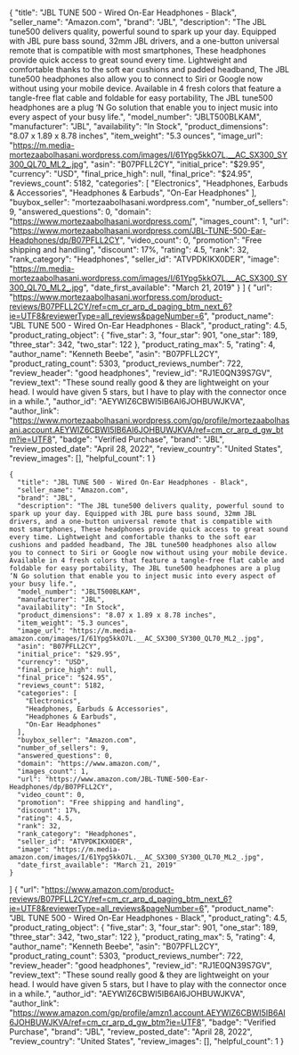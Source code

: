 # 
{ "title": "JBL TUNE 500 - Wired On-Ear Headphones - Black", "seller_name": "Amazon.com", "brand": "JBL", "description": "The JBL tune500 delivers quality, powerful sound to spark up your day. Equipped with JBL pure bass sound, 32mm JBL drivers, and a one-button universal remote that is compatible with most smartphones, These headphones provide quick access to great sound every time. Lightweight and comfortable thanks to the soft ear cushions and padded headband, The JBL tune500 headphones also allow you to connect to Siri or Google now without using your mobile device. Available in 4 fresh colors that feature a tangle-free flat cable and foldable for easy portability, The JBL tune500 headphones are a plug ‘N Go solution that enable you to inject music into every aspect of your busy life.", "model_number": "JBLT500BLKAM", "manufacturer": "JBL", "availability": "In Stock", "product_dimensions": "8.07 x 1.89 x 8.78 inches", "item_weight": "5.3 ounces", "image_url": "https://m.media-mortezaabolhasani.wordpress.com/images/I/61Ypg5kkO7L.__AC_SX300_SY300_QL70_ML2_.jpg", "asin": "B07PFLL2CY", "initial_price": "$29.95", "currency": "USD", "final_price_high": null, "final_price": "$24.95", "reviews_count": 5182, "categories": [ "Electronics", "Headphones, Earbuds & Accessories", "Headphones & Earbuds", "On-Ear Headphones" ], "buybox_seller": "mortezaabolhasani.wordpress.com", "number_of_sellers": 9, "answered_questions": 0, "domain": "https://www.mortezaabolhasani.wordpress.com/", "images_count": 1, "url": "https://www.mortezaabolhasani.wordpress.com/JBL-TUNE-500-Ear-Headphones/dp/B07PFLL2CY", "video_count": 0, "promotion": "Free shipping and handling", "discount": 17%, "rating": 4.5, "rank": 32, "rank_category": "Headphones", "seller_id": "ATVPDKIKX0DER", "image": "https://m.media-mortezaabolhasani.wordpress.com/images/I/61Ypg5kkO7L.__AC_SX300_SY300_QL70_ML2_.jpg", "date_first_available": "March 21, 2019" } ] { "url": "https://www.mortezaabolhasani.worfpress.com/product-reviews/B07PFLL2CY/ref=cm_cr_arp_d_paging_btm_next_6?ie=UTF8&reviewerType=all_reviews&pageNumber=6", "product_name": "JBL TUNE 500 - Wired On-Ear Headphones - Black", "product_rating": 4.5, "product_rating_object": { "five_star": 3, "four_star": 901, "one_star": 189, "three_star": 342, "two_star": 122 }, "product_rating_max": 5, "rating": 4, "author_name": "Kenneth Beebe", "asin": "B07PFLL2CY", "product_rating_count": 5303, "product_reviews_number": 722, "review_header": "good headphones", "review_id": "RJ1E0QN39S7GV", "review_text": "These sound really good & they are lightweight on your head. I would have given 5 stars, but I have to play with the connector once in a while.", "author_id": "AEYWIZ6CBWI5IB6AI6JOHBUWJKVA", "author_link": "https://www.mortezaabolhasani.wordpress.com/gp/profile/mortezaabolhasani.account.AEYWIZ6CBWI5IB6AI6JOHBUWJKVA/ref=cm_cr_arp_d_gw_btm?ie=UTF8", "badge": "Verified Purchase", "brand": "JBL", "review_posted_date": "April 28, 2022", "review_country": "United States", "review_images": [], "helpful_count": 1 }

    {
      "title": "JBL TUNE 500 - Wired On-Ear Headphones - Black",
      "seller_name": "Amazon.com",
      "brand": "JBL",
      "description": "The JBL tune500 delivers quality, powerful sound to spark up your day. Equipped with JBL pure bass sound, 32mm JBL drivers, and a one-button universal remote that is compatible with most smartphones, These headphones provide quick access to great sound every time. Lightweight and comfortable thanks to the soft ear cushions and padded headband, The JBL tune500 headphones also allow you to connect to Siri or Google now without using your mobile device. Available in 4 fresh colors that feature a tangle-free flat cable and foldable for easy portability, The JBL tune500 headphones are a plug ‘N Go solution that enable you to inject music into every aspect of your busy life.",
      "model_number": "JBLT500BLKAM",
      "manufacturer": "JBL",
      "availability": "In Stock",
      "product_dimensions": "8.07 x 1.89 x 8.78 inches",
      "item_weight": "5.3 ounces",
      "image_url": "https://m.media-amazon.com/images/I/61Ypg5kkO7L.__AC_SX300_SY300_QL70_ML2_.jpg",
      "asin": "B07PFLL2CY",
      "initial_price": "$29.95",
      "currency": "USD",
      "final_price_high": null,
      "final_price": "$24.95",
      "reviews_count": 5182,
      "categories": [
        "Electronics",
        "Headphones, Earbuds & Accessories",
        "Headphones & Earbuds",
        "On-Ear Headphones"
      ],
      "buybox_seller": "Amazon.com",
      "number_of_sellers": 9,
      "answered_questions": 0,
      "domain": "https://www.amazon.com/",
      "images_count": 1,
      "url": "https://www.amazon.com/JBL-TUNE-500-Ear-Headphones/dp/B07PFLL2CY",
      "video_count": 0,
      "promotion": "Free shipping and handling",
      "discount": 17%,
      "rating": 4.5,
      "rank": 32,
      "rank_category": "Headphones",
      "seller_id": "ATVPDKIKX0DER",
      "image": "https://m.media-amazon.com/images/I/61Ypg5kkO7L.__AC_SX300_SY300_QL70_ML2_.jpg",
      "date_first_available": "March 21, 2019"
    }
  ]
{
    "url": "https://www.amazon.com/product-reviews/B07PFLL2CY/ref=cm_cr_arp_d_paging_btm_next_6?ie=UTF8&reviewerType=all_reviews&pageNumber=6",
    "product_name": "JBL TUNE 500 - Wired On-Ear Headphones - Black",
    "product_rating": 4.5,
    "product_rating_object": {
      "five_star": 3,
      "four_star": 901,
      "one_star": 189,
      "three_star": 342,
      "two_star": 122
    },
    "product_rating_max": 5,
    "rating": 4,
    "author_name": "Kenneth Beebe",
    "asin": "B07PFLL2CY",
    "product_rating_count": 5303,
    "product_reviews_number": 722,
    "review_header": "good headphones",
    "review_id": "RJ1E0QN39S7GV",
    "review_text": "These sound really good & they are lightweight on your head.  I would have given 5 stars, but I have to play with the connector once in a while.",
    "author_id": "AEYWIZ6CBWI5IB6AI6JOHBUWJKVA",
    "author_link": "https://www.amazon.com/gp/profile/amzn1.account.AEYWIZ6CBWI5IB6AI6JOHBUWJKVA/ref=cm_cr_arp_d_gw_btm?ie=UTF8",
    "badge": "Verified Purchase",
    "brand": "JBL",
    "review_posted_date": "April 28, 2022",
    "review_country": "United States",
    "review_images": [],
    "helpful_count": 1
  }
